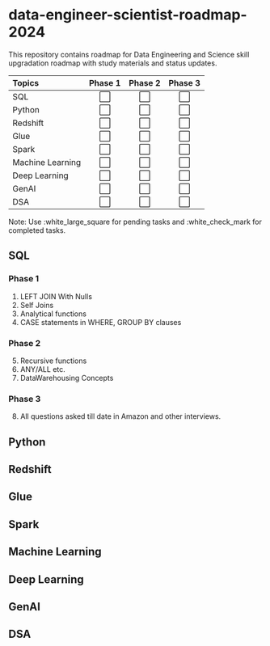 # data-engineer-scientist-roadmap-2024
This repository contains roadmap for Data Engineering and Science skill upgradation roadmap with study materials and status updates.

| Topics            | Phase 1 | Phase 2 | Phase 3 |
| :---------------- | :------: | :----: | :----: |
| SQL              | :white_large_square: |:white_large_square:|:white_large_square:|
| Python           | :white_large_square: |:white_large_square:|:white_large_square:|
| Redshift         | :white_large_square: |:white_large_square:|:white_large_square:|
| Glue             | :white_large_square: |:white_large_square:|:white_large_square:|
| Spark            | :white_large_square: |:white_large_square:|:white_large_square:|
| Machine Learning | :white_large_square: |:white_large_square:|:white_large_square:|
| Deep Learning    | :white_large_square: |:white_large_square:|:white_large_square:|
| GenAI            | :white_large_square: |:white_large_square:|:white_large_square:|
| DSA              | :white_large_square: |:white_large_square:|:white_large_square:|

Note: Use :white_large_square for pending tasks and :white_check_mark for completed tasks.

## SQL

### Phase 1

1. LEFT JOIN With Nulls
2. Self Joins
3. Analytical functions
4. CASE statements in WHERE, GROUP BY clauses

### Phase 2
5. Recursive functions
6. ANY/ALL etc.
7. DataWarehousing Concepts

### Phase 3
8. All questions asked till date in Amazon and other interviews.

## Python



## Redshift

## Glue 

## Spark

## Machine Learning

## Deep Learning

## GenAI

## DSA

